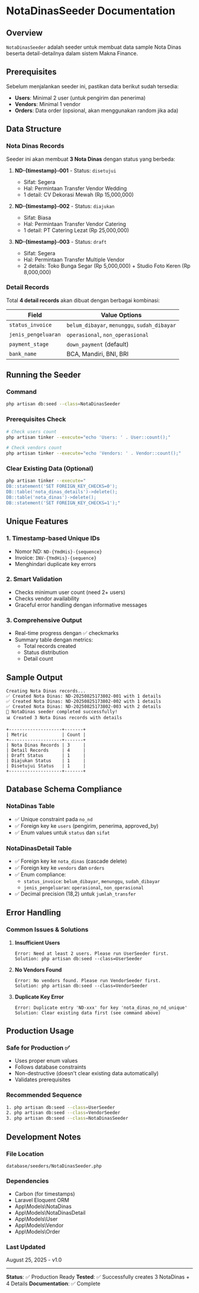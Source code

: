 # NotaDinasSeeder Documentation

## Overview

`NotaDinasSeeder` adalah seeder untuk membuat data sample Nota Dinas beserta detail-detailnya dalam sistem Makna Finance.

## Prerequisites

Sebelum menjalankan seeder ini, pastikan data berikut sudah tersedia:

-   **Users**: Minimal 2 user (untuk pengirim dan penerima)
-   **Vendors**: Minimal 1 vendor
-   **Orders**: Data order (opsional, akan menggunakan random jika ada)

## Data Structure

### Nota Dinas Records

Seeder ini akan membuat **3 Nota Dinas** dengan status yang berbeda:

1. **ND-{timestamp}-001** - Status: `disetujui`

    - Sifat: Segera
    - Hal: Permintaan Transfer Vendor Wedding
    - 1 detail: CV Dekorasi Mewah (Rp 15,000,000)

2. **ND-{timestamp}-002** - Status: `diajukan`

    - Sifat: Biasa
    - Hal: Permintaan Transfer Vendor Catering
    - 1 detail: PT Catering Lezat (Rp 25,000,000)

3. **ND-{timestamp}-003** - Status: `draft`
    - Sifat: Segera
    - Hal: Permintaan Transfer Multiple Vendor
    - 2 details: Toko Bunga Segar (Rp 5,000,000) + Studio Foto Keren (Rp 8,000,000)

### Detail Records

Total **4 detail records** akan dibuat dengan berbagai kombinasi:

| Field               | Value Options                                |
| ------------------- | -------------------------------------------- |
| `status_invoice`    | `belum_dibayar`, `menunggu`, `sudah_dibayar` |
| `jenis_pengeluaran` | `operasional`, `non_operasional`             |
| `payment_stage`     | `down_payment` (default)                     |
| `bank_name`         | BCA, Mandiri, BNI, BRI                       |

## Running the Seeder

### Command

```bash
php artisan db:seed --class=NotaDinasSeeder
```

### Prerequisites Check

```bash
# Check users count
php artisan tinker --execute="echo 'Users: ' . User::count();"

# Check vendors count
php artisan tinker --execute="echo 'Vendors: ' . Vendor::count();"
```

### Clear Existing Data (Optional)

```bash
php artisan tinker --execute="
DB::statement('SET FOREIGN_KEY_CHECKS=0');
DB::table('nota_dinas_details')->delete();
DB::table('nota_dinas')->delete();
DB::statement('SET FOREIGN_KEY_CHECKS=1');"
```

## Unique Features

### 1. Timestamp-based Unique IDs

-   Nomor ND: `ND-{YmdHis}-{sequence}`
-   Invoice: `INV-{YmdHis}-{sequence}`
-   Menghindari duplicate key errors

### 2. Smart Validation

-   Checks minimum user count (need 2+ users)
-   Checks vendor availability
-   Graceful error handling dengan informative messages

### 3. Comprehensive Output

-   Real-time progress dengan ✅ checkmarks
-   Summary table dengan metrics:
    -   Total records created
    -   Status distribution
    -   Detail count

## Sample Output

```
Creating Nota Dinas records...
✅ Created Nota Dinas: ND-20250825173802-001 with 1 details
✅ Created Nota Dinas: ND-20250825173802-002 with 1 details
✅ Created Nota Dinas: ND-20250825173802-003 with 2 details
🎉 NotaDinas seeder completed successfully!
📊 Created 3 Nota Dinas records with details

+--------------------+-------+
| Metric             | Count |
+--------------------+-------+
| Nota Dinas Records | 3     |
| Detail Records     | 4     |
| Draft Status       | 1     |
| Diajukan Status    | 1     |
| Disetujui Status   | 1     |
+--------------------+-------+
```

## Database Schema Compliance

### NotaDinas Table

-   ✅ Unique constraint pada `no_nd`
-   ✅ Foreign key ke `users` (pengirim, penerima, approved_by)
-   ✅ Enum values untuk `status` dan `sifat`

### NotaDinasDetail Table

-   ✅ Foreign key ke `nota_dinas` (cascade delete)
-   ✅ Foreign key ke `vendors` dan `orders`
-   ✅ Enum compliance:
    -   `status_invoice`: `belum_dibayar`, `menunggu`, `sudah_dibayar`
    -   `jenis_pengeluaran`: `operasional`, `non_operasional`
-   ✅ Decimal precision (18,2) untuk `jumlah_transfer`

## Error Handling

### Common Issues & Solutions

1. **Insufficient Users**

    ```
    Error: Need at least 2 users. Please run UserSeeder first.
    Solution: php artisan db:seed --class=UserSeeder
    ```

2. **No Vendors Found**

    ```
    Error: No vendors found. Please run VendorSeeder first.
    Solution: php artisan db:seed --class=VendorSeeder
    ```

3. **Duplicate Key Error**
    ```
    Error: Duplicate entry 'ND-xxx' for key 'nota_dinas_no_nd_unique'
    Solution: Clear existing data first (see command above)
    ```

## Production Usage

### Safe for Production ✅

-   Uses proper enum values
-   Follows database constraints
-   Non-destructive (doesn't clear existing data automatically)
-   Validates prerequisites

### Recommended Sequence

```bash
1. php artisan db:seed --class=UserSeeder
2. php artisan db:seed --class=VendorSeeder
3. php artisan db:seed --class=NotaDinasSeeder
```

## Development Notes

### File Location

```
database/seeders/NotaDinasSeeder.php
```

### Dependencies

-   Carbon (for timestamps)
-   Laravel Eloquent ORM
-   App\Models\NotaDinas
-   App\Models\NotaDinasDetail
-   App\Models\User
-   App\Models\Vendor
-   App\Models\Order

### Last Updated

August 25, 2025 - v1.0

---

**Status**: ✅ Production Ready
**Tested**: ✅ Successfully creates 3 NotaDinas + 4 Details
**Documentation**: ✅ Complete

